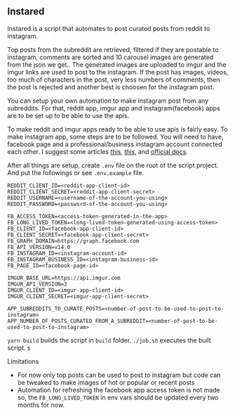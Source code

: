  ## Instared
 Instared is a script that automates to post curated posts from reddit to instagram. 

Top posts from the subreddit are retrieved, filtered if they are postable to instagram, comments are sorted and 10 carousel images are generated from the json we get.. The generated images are uploaded to imgur and the imgur links are used to post to the instagram. If the post has images, videos, too much of characters in the post, very less numbers of comments, then the post is rejected and another best is choosen for the instagram post. 

You can setup your own automation to make instagram post from any subreddits. For that, reddit app, imgur app and instagram(facebook) apps are to be set up to be able to use the apis. 

To make reddit and imgur apps ready to be able to use apis is fairly easy. To make instagram app, some steps are to be followed. You will need to have, facebook page and a professional/business instagram account connected each other.  I suggest some articles  [this](https://www.youtube.com/playlist?list=PL0glhsZ01I-BAFwPmQBWMNqUDnkSlOR6r), [this](https://www.youtube.com/watch?v=Q5kw7vGLqgs&t=1810s&ab_channel=SkoloOnline), and [official docs](https://developers.facebook.com/docs/instagram-api/guides/content-publishing/).

After all things are setup, create `.env` file on the root of the script project. And put the followings or see `.env.example` file.

```REDDIT_LOGO_URL=https://seeklogo.com/images/R/reddit-logo-23F13F6A6A-seeklogo.com.png
REDDIT_CLIENT_ID=<reddit-app-client-id>
REDDIT_CLIENT_SECRET=<reddit-app-client-secret>
REDDIT_USERNAME=<username-of-the-account-you-using>
REDDIT_PASSWORD=<password-of-the-account-you-using>

FB_ACCESS_TOKEN=<access-token-generated-in-the-app>
FB_LONG_LIVED_TOKEN=<long-lived-token-generated-using-access-token>
FB_CLIENT_ID=<facebook-app-client-id>
FB_CLIENT_SECRET=<facebook-app-client-secret>
FB_GRAPH_DOMAIN=https://graph.facebook.com
FB_API_VERSION=v14.0
FB_INSTAGRAM_ID=<instagram-account-id>
FB_INSTAGRAM_BUSINESS_ID=<instagram-business-id>
FB_PAGE_ID=<facebook-page-id>

IMGUR_BASE_URL=https://api.imgur.com
IMGUR_API_VERSION=3
IMGUR_CLIENT_ID=<imgur-app-client-id>
IMGUR_CLIENT_SECRET=<imgur-app-client-secret>

APP_SUBREDDITS_TO_CURATE_POSTS=<number-of-post-to-be-used-to-post-to-instagram>
APP_NUMBER_OF_POSTS_CURATED_FROM_A_SUBREDDIT=<number-of-post-to-be-used-to-post-to-instagram>
```

`yarn build` builds the script in `build` folder. 
`./job.sh` executes the built script. s

Limitations
- For now only top posts can be used to post to instagram but code can be tweaked to make images of hot or popular or recent posts
- Automation for refreshing the facebook app access token is not made so, the `FB_LONG_LIVED_TOKEN` in env vars should be updated every two months for now. 


